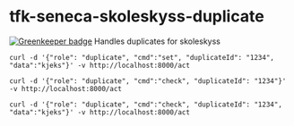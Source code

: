 # tfk-seneca-skoleskyss-duplicate

[![Greenkeeper badge](https://badges.greenkeeper.io/telemark/tfk-seneca-skoleskyss-duplicate.svg)](https://greenkeeper.io/)
Handles duplicates for skoleskyss

```curl -d '{"role": "duplicate", "cmd":"set", "duplicateId": "1234", "data":"kjeks"}' -v http://localhost:8000/act```

```curl -d '{"role": "duplicate", "cmd":"check", "duplicateId": "1234"}' -v http://localhost:8000/act```

```curl -d '{"role": "duplicate", "cmd":"check", "duplicateId": "1234", "data":"kjeks"}' -v http://localhost:8000/act```